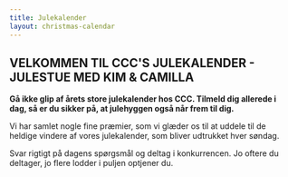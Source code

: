 ```yaml
---
title: Julekalender
layout: christmas-calendar
---
```

## VELKOMMEN TIL CCC'S JULEKALENDER - JULESTUE MED KIM & CAMILLA

**Gå ikke glip af årets store julekalender hos CCC. Tilmeld dig allerede i dag, så er du sikker på, at julehyggen også når frem til dig.**

Vi har samlet nogle fine præmier, som vi glæder os til at uddele til de heldige vindere af vores julekalender, som bliver udtrukket hver søndag.

Svar rigtigt på dagens spørgsmål og deltag i konkurrencen. Jo oftere du deltager, jo flere lodder i puljen optjener du.


